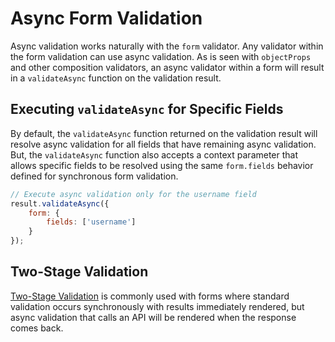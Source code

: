 # Async Form Validation

Async validation works naturally with the `form` validator. Any validator within the form validation can use async validation. As is seen with `objectProps` and other composition validators, an async validator within a form will result in a `validateAsync` function on the validation result.

## Executing `validateAsync` for Specific Fields

By default, the `validateAsync` function returned on the validation result will resolve async validation for all fields that have remaining async validation. But, the `validateAsync` function also accepts a context parameter that allows specific fields to be resolved using the same `form.fields` behavior defined for synchronous form validation.

``` jsx
// Execute async validation only for the username field
result.validateAsync({
    form: {
        fields: ['username']
    }
});
```

## Two-Stage Validation

[Two-Stage Validation](../Async/TwoStageValidation.md) is commonly used with forms where standard validation occurs synchronously with results immediately rendered, but async validation that calls an API will be rendered when the response comes back.
